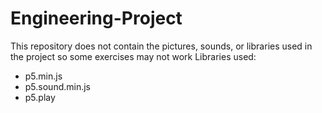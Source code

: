 # Engineering-Project
This repository does not contain the pictures, sounds, or libraries used in the project so some exercises may not work
Libraries used:
*  p5.min.js
*  p5.sound.min.js
*  p5.play
